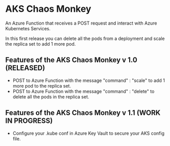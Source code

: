 # AKS Chaos Monkey

An Azure Function that receives a POST request and interact with Azure Kubernetes Services.

In this first release you can delete all the pods from a deployment and scale the replica set to add 1 more pod. 

## Features of the AKS Chaos Monkey v 1.0 (RELEASED)

- POST to Azure Function with the message "command" : "scale" to add 1 more pod to the replica set.
- POST to Azure Function with the message "command" : "delete" to delete all the pods in the replica set.

## Features of the AKS Chaos Monkey v 1.1 (WORK IN PROGRESS)

- Configure your .kube conf in Azure Key Vault to secure your AKS config file.
